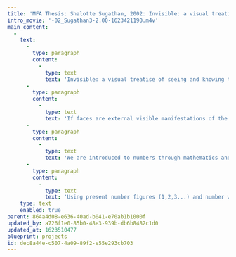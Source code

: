 ```yaml
---
title: 'MFA Thesis: Shalotte Sugathan, 2002: Invisible: a visual treatise of seeing and knowing the numbers 1–10'
intro_movie: '-02_Sugathan3-2.00-1623421190.m4v'
main_content:
  -
    text:
      -
        type: paragraph
        content:
          -
            type: text
            text: 'Invisible: a visual treatise of seeing and knowing the numbers 1–10'
      -
        type: paragraph
        content:
          -
            type: text
            text: 'If faces are external visible manifestations of the internal being what do numerical faces reveal? What is the qualitative essence of a numerical form? On the outset, why is three not 2 and 7 not nine? '
      -
        type: paragraph
        content:
          -
            type: text
            text: 'We are introduced to numbers through mathematics and taught to make only quantitative associations with them. It is, therefore, natural for us to be grasp their calculative dynamism but turn a blind-eye to the inherent simplicity, purity and elegance of their abstracted characters. '
      -
        type: paragraph
        content:
          -
            type: text
            text: 'Using present number figures (1,2,3...) and number words (in English - one, two, three...) this thesis investigates possibilities to bring to a visual consciousness the metaphysical phenomena of an unconscious numerical knowing. It demystifies the hidden exquisite structure of numbers and unravels glimpses of an inner beauty (nature) to communicate a qualitative sense of a numerical experience — thus, visually explaining how 5 can mean ''fiveness'' besides being merely five things.'
    type: text
    enabled: true
parent: 864a4d08-e636-40ad-b041-e70ab1b1000f
updated_by: a726f1e0-85b0-48e3-939b-db6b8482c1d0
updated_at: 1623510477
blueprint: projects
id: dec8a44e-c507-4a09-89f2-e55e293cb703
---
```

